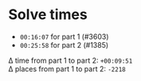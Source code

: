 # Solve times

- `00:16:07` for part 1 (#3603)
- `00:25:58` for part 2 (#1385)️

Δ time from part 1 to part 2: `+00:09:51`  
Δ places from part 1 to part 2: `-2218`
